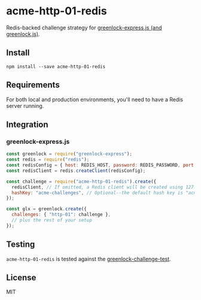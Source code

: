 # acme-http-01-redis
Redis-backed challenge strategy for [greenlock-express.js (and greenlock.js)](https://www.npmjs.com/package/greenlock-express).

## Install

```
npm install --save acme-http-01-redis
```

## Requirements

For both local and production environments, you'll need to have a Redis server running.

## Integration

### greenlock-express.js

```javascript
const greenlock = require("greenlock-express");
const redis = require("redis");
const redisConfig = { host: REDIS_HOST, password: REDIS_PASSWORD, port: REDIS_PORT };
const redisClient = redis.createClient(redisConfig);

const challenge = require("acme-http-01-redis").create({
  redisClient, // If omitted, a Redis client will be created using 127.0.0.1 as the host
  hashKey: "acme-challenges", // Optional--the default hash key is "acme-challenges"
});

const glx = greenlock.create({
  challenges: { "http-01": challenge },
  // plus the rest of your setup
});

```

## Testing

`acme-http-01-redis` is tested against the [greenlock-challenge-test](https://git.coolaj86.com/coolaj86/greenlock-challenge-test.js).

## License

MIT
